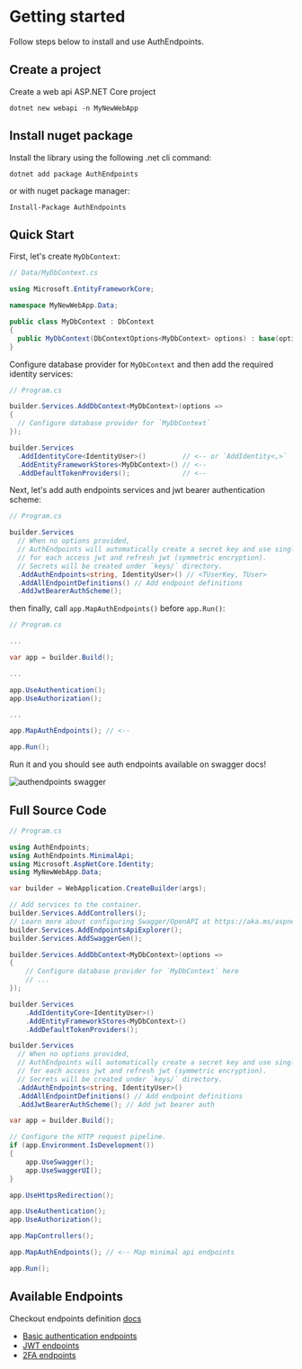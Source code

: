# Getting started

Follow steps below to install and use AuthEndpoints.

## Create a project

Create a web api ASP.NET Core project

```
dotnet new webapi -n MyNewWebApp
```


## Install nuget package
Install the library using the following .net cli command:

```
dotnet add package AuthEndpoints
```

or with nuget package manager:

```
Install-Package AuthEndpoints
```


## Quick Start

First, let's create `MyDbContext`:

```cs
// Data/MyDbContext.cs

using Microsoft.EntityFrameworkCore;

namespace MyNewWebApp.Data;

public class MyDbContext : DbContext
{
  public MyDbContext(DbContextOptions<MyDbContext> options) : base(options) { }
}
```

Configure database provider for `MyDbContext` and then add the required identity services:

```cs
// Program.cs

builder.Services.AddDbContext<MyDbContext>(options => 
{ 
  // Configure database provider for `MyDbContext`
});

builder.Services
  .AddIdentityCore<IdentityUser>()         // <-- or `AddIdentity<,>`
  .AddEntityFrameworkStores<MyDbContext>() // <--
  .AddDefaultTokenProviders();             // <--
```

Next, let's add auth endpoints services and jwt bearer authentication scheme:

```cs
// Program.cs

builder.Services
  // When no options provided, 
  // AuthEndpoints will automatically create a secret key and use single security key
  // for each access jwt and refresh jwt (symmetric encryption).
  // Secrets will be created under `keys/` directory.
  .AddAuthEndpoints<string, IdentityUser>() // <TUserKey, TUser>
  .AddAllEndpointDefinitions() // Add endpoint definitions
  .AddJwtBearerAuthScheme();
```

then finally, call `app.MapAuthEndpoints()` before `app.Run()`:

```cs
// Program.cs

...

var app = builder.Build();

...

app.UseAuthentication();
app.UseAuthorization();

...

app.MapAuthEndpoints(); // <--

app.Run();
```

Run it and you should see auth endpoints available on swagger docs!

![authendpoints swagger](https://imgur.com/YT7htMW.png "authendpoints swagger")


## Full Source Code

```cs
// Program.cs

using AuthEndpoints;
using AuthEndpoints.MinimalApi;
using Microsoft.AspNetCore.Identity;
using MyNewWebApp.Data;

var builder = WebApplication.CreateBuilder(args);

// Add services to the container.
builder.Services.AddControllers();
// Learn more about configuring Swagger/OpenAPI at https://aka.ms/aspnetcore/swashbuckle
builder.Services.AddEndpointsApiExplorer();
builder.Services.AddSwaggerGen();

builder.Services.AddDbContext<MyDbContext>(options => 
{ 
    // Configure database provider for `MyDbContext` here
    // ...
});

builder.Services
    .AddIdentityCore<IdentityUser>()
    .AddEntityFrameworkStores<MyDbContext>()
    .AddDefaultTokenProviders();

builder.Services
  // When no options provided, 
  // AuthEndpoints will automatically create a secret key and use single security key
  // for each access jwt and refresh jwt (symmetric encryption).
  // Secrets will be created under `keys/` directory.
  .AddAuthEndpoints<string, IdentityUser>()
  .AddAllEndpointDefinitions() // Add endpoint definitions
  .AddJwtBearerAuthScheme(); // Add jwt bearer auth

var app = builder.Build();

// Configure the HTTP request pipeline.
if (app.Environment.IsDevelopment())
{
    app.UseSwagger();
    app.UseSwaggerUI();
}

app.UseHttpsRedirection();

app.UseAuthentication();
app.UseAuthorization();

app.MapControllers();

app.MapAuthEndpoints(); // <-- Map minimal api endpoints

app.Run();
```


## Available Endpoints
Checkout endpoints definition [docs](endpoints/definitions.md)

- [Basic authentication endpoints](endpoints/basic-authentication.md)
- [JWT endpoints](endpoints/jwt.md)
- [2FA endpoints](endpoints/2fa.md)
